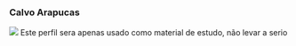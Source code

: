 ### Calvo Arapucas
![](https://cmsassets.rgpub.io/sanity/images/dsfx7636/game_data/c5fc45f615ff1f0ca2ea71a69510316639c49ad7-5120x1772.png)
 Este perfil sera apenas usado como material de estudo, não levar a serio
